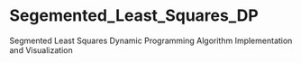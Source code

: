 # Segemented_Least_Squares_DP
Segmented Least Squares Dynamic Programming Algorithm Implementation and Visualization
